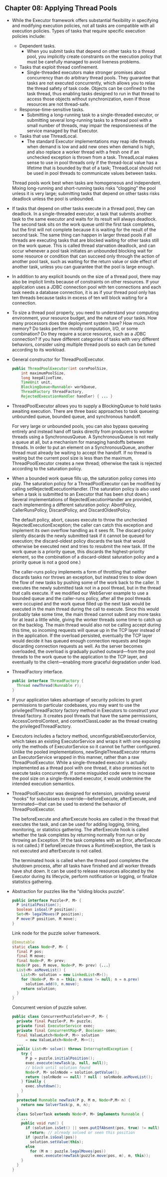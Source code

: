 ## Chapter 08: Applying Thread Pools

- While the Executor framework offers substantial flexibility in specifying and modifying execution policies, not all tasks are compatible with all execution policies. Types of tasks that require specific execution policies include:
	- Dependent tasks.
		- When you submit tasks that depend on other tasks to a thread pool, you implicitly create constraints on the execution policy that must be carefully managed to avoid liveness problems.
	- Tasks that exploit thread confinement.
		- Single-threaded executors make stronger promises about concurrency than do arbitrary thread pools. They guarantee that tasks are not executed concurrently, which allows you to relax the thread safety of task code. Objects can be confined to the task thread, thus enabling tasks designed to run in that thread to access those objects without synchronization, even if those resources are not thread-safe.
	- Response-time-sensitive tasks.
		- Submitting a long-running task to a single-threaded executor, or submitting several long-running tasks to a thread pool with a small number of threads, may impair the responsiveness of the service managed by that Executor.
	- Tasks that use ThreadLocal.
		- The standard Executor implementations may reap idle threads when demand is low and add new ones when demand is high, and also replace a worker thread with a fresh one if an unchecked exception is thrown from a task. ThreadLocal makes sense to use in pool threads only if the thread-local value has a lifetime that is bounded by that of a task; ThreadLocal should not be used in pool threads to communicate values between tasks.

	Thread pools work best when tasks are homogeneous and independent. Mixing long-running and short-running tasks risks “clogging” the pool unless it is very large; submitting tasks that depend on other tasks risks deadlock unless the pool is unbounded.

- If tasks that depend on other tasks execute in a thread pool, they can deadlock. In a single-threaded executor, a task that submits another task to the same executor and waits for its result will always deadlock. The second task sits on the work queue until the first task completes, but the first will not complete because it is waiting for the result of the second task. The same thing can happen in larger thread pools if all threads are executing tasks that are blocked waiting for other tasks still on the work queue. This is called thread starvation deadlock, and can occur whenever a pool task initiates an unbounded blocking wait for some resource or condition that can succeed only through the action of another pool task, such as waiting for the return value or side effect of another task, unless you can guarantee that the pool is large enough.

- In addition to any explicit bounds on the size of a thread pool, there may also be implicit limits because of constraints on other resources. If your application uses a JDBC connection pool with ten connections and each task needs a database connection, it is as if your thread pool only has ten threads because tasks in excess of ten will block waiting for a connection.

- To size a thread pool properly, you need to understand your computing environment, your resource budget, and the nature of your tasks. How many processors does the deployment system have? How much memory? Do tasks perform mostly computation, I/O, or some combination? Do they require a scarce resource, such as a JDBC connection? If you have different categories of tasks with very different behaviors, consider using multiple thread pools so each can be tuned according to its workload.

- General constructor for ThreadPoolExecutor.
  ```java
  public ThreadPoolExecutor(int corePoolSize,
      int maximumPoolSize,
      long keepAliveTime,
      TimeUnit unit,
      BlockingQueue<Runnable> workQueue,
      ThreadFactory threadFactory,
      RejectedExecutionHandler handler) { ... }
  ```

- ThreadPoolExecutor allows you to supply a BlockingQueue to hold tasks awaiting execution. There are three basic approaches to task queueing: unbounded queue, bounded queue, and synchronous handoff.

	For very large or unbounded pools, you can also bypass queueing entirely and instead hand off tasks directly from producers to worker threads using a SynchronousQueue. A SynchronousQueue is not really a queue at all, but a mechanism for managing handoffs between threads. In order to put an element on a SynchronousQueue, another thread must already be waiting to accept the handoff. If no thread is waiting but the current pool size is less than the maximum, ThreadPoolExecutor creates a new thread; otherwise the task is rejected according to the saturation policy.

- When a bounded work queue fills up, the saturation policy comes into play. The saturation policy for a ThreadPoolExecutor can be modified by calling setRejectedExecutionHandler. (The saturation policy is also used when a task is submitted to an Executor that has been shut down.) Several implementations of RejectedExecutionHandler are provided, each implementing a different saturation policy: AbortPolicy, CallerRunsPolicy, DiscardPolicy, and DiscardOldestPolicy.

	The default policy, abort, causes execute to throw the unchecked RejectedExecutionException; the caller can catch this exception and implement its own overflow handling as it sees fit. The discard policy silently discards the newly submitted task if it cannot be queued for execution; the discard-oldest policy discards the task that would otherwise be executed next and tries to resubmit the new task. (If the work queue is a priority queue, this discards the highest-priority element, so the combination of a discard-oldest saturation policy and a priority queue is not a good one.)

	The caller-runs policy implements a form of throttling that neither discards tasks nor throws an exception, but instead tries to slow down the flow of new tasks by pushing some of the work back to the caller. It executes the newly submitted task not in a pool thread, but in the thread that calls execute. If we modified our WebServer example to use a bounded queue and the caller-runs policy, after all the pool threads were occupied and the work queue filled up the next task would be executed in the main thread during the call to execute. Since this would probably take some time, the main thread cannot submit any more tasks for at least a little while, giving the worker threads some time to catch up on the backlog. The main thread would also not be calling accept during this time, so incoming requests will queue up in the TCP layer instead of in the application. If the overload persisted, eventually the TCP layer would decide it has queued enough connection requests and begin discarding connection requests as well. As the server becomes overloaded, the overload is gradually pushed outward—from the pool threads to the work queue to the application to the TCP layer, and eventually to the client—enabling more graceful degradation under load.

- ThreadFactory interface.
  ```java
  public interface ThreadFactory {
    Thread newThread(Runnable r);
  }
  ```

- If your application takes advantage of security policies to grant permissions to particular codebases, you may want to use the privilegedThreadFactory factory method in Executors to construct your thread factory. It creates pool threads that have the same permissions, AccessControlContext, and contextClassLoader as the thread creating the privilegedThreadFactory.

- Executors includes a factory method, unconfigurableExecutorService, which takes an existing ExecutorService and wraps it with one exposing only the methods of ExecutorService so it cannot be further configured. Unlike the pooled implementations, newSingleThreadExecutor returns an ExecutorService wrapped in this manner, rather than a raw ThreadPoolExecutor. While a single-threaded executor is actually implemented as a thread pool with one thread, it also promises not to execute tasks concurrently. If some misguided code were to increase the pool size on a single-threaded executor, it would undermine the intended execution semantics.

- ThreadPoolExecutor was designed for extension, providing several “hooks” for subclasses to override—beforeExecute, afterExecute, and terminated—that can be used to extend the behavior of ThreadPoolExecutor.

	The beforeExecute and afterExecute hooks are called in the thread that executes the task, and can be used for adding logging, timing, monitoring, or statistics gathering. The afterExecute hook is called whether the task completes by returning normally from run or by throwing an Exception. (If the task completes with an Error, afterExecute is not called.) If beforeExecute throws a RuntimeException, the task is not executed and afterExecute is not called.

	The terminated hook is called when the thread pool completes the shutdown process, after all tasks have finished and all worker threads have shut down. It can be used to release resources allocated by the Executor during its lifecycle, perform notification or logging, or finalize statistics gathering.

- Abstraction for puzzles like the “sliding blocks puzzle”.
  ```java
  public interface Puzzle<P, M> {
    P initialPosition();
    boolean isGoal(P position);
    Set<M> legalMoves(P position);
    P move(P position, M move);
  }
  ```

	Link node for the puzzle solver framework.
  ```java
  @Immutable
  static class Node<P, M> {
    final P pos;
    final M move;
    final Node<P, M> prev;
    Node(P pos, M move, Node<P, M> prev) {...}
    List<M> asMoveList() {
      List<M> solution = new LinkedList<M>();
      for (Node<P, M> n = this; n.move != null; n = n.prev)
        solution.add(0, n.move);
      return solution;
    }
  }
  ```

	Concurrent version of puzzle solver.
  ```java
  public class ConcurrentPuzzleSolver<P, M> {
    private final Puzzle<P, M> puzzle;
    private final ExecutorService exec;
    private final ConcurrentMap<P, Boolean> seen;
    final ValueLatch<Node<P, M>> solution
        = new ValueLatch<Node<P, M>>();
    ...
    public List<M> solve() throws InterruptedException {
      try {
        P p = puzzle.initialPosition();
        exec.execute(newTask(p, null, null));
        // block until solution found
        Node<P, M> solnNode = solution.getValue();
        return (solnNode == null) ? null : solnNode.asMoveList();
      } finally {
        exec.shutdown();
      }
    }
    protected Runnable newTask(P p, M m, Node<P,M> n) {
      return new SolverTask(p, m, n);
    }
    class SolverTask extends Node<P, M> implements Runnable {
      ...
      public void run() {
        if (solution.isSet() || seen.putIfAbsent(pos, true) != null)
          return; // already solved or seen this position
        if (puzzle.isGoal(pos))
          solution.setValue(this);
        else
          for (M m : puzzle.legalMoves(pos))
            exec.execute(newTask(puzzle.move(pos, m), m, this));
      }
    }
  }
  ```